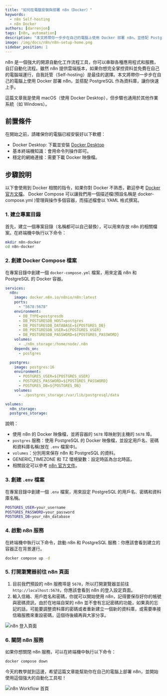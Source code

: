 ```yaml
---
title: "如何在電腦安裝與部署 n8n（Docker）"
keywords: 
  - n8n Self-hosting
  - n8n Docker
authors: [darrenjon]
tags: [n8n, automation]
description: "本文將帶你一步步在自己的電腦上使用 Docker 部署 n8n，並搭配 PostgreSQL 作為資料庫。"
image: /img/docs/n8n/n8n-setup-home.png
sidebar_position: 1
---
```


n8n 是一個強大的開源自動化工作流程工具，你可以串聯各種應用程式和服務，自訂自動化流程。雖然 n8n 提供雲端版本，如果你想完全掌控資料並免費在自己的電腦端運行，自我託管（Self-hosting）是最佳的選擇。本文將帶你一步步在自己的電腦上使用 Docker 部署 n8n，並搭配 PostgreSQL 作為資料庫，讓你快速上手。

這篇文章我是使用 macOS（使用 Docker Desktop），但步驟也通用於其他作業系統（如 Windows）。

## 前置條件

在開始之前，請確保你的電腦已經安裝好以下軟體：
- Docker Desktop: 下載並安裝 [Docker Desktop](https://www.docker.com/products/docker-desktop)
- 基本終端機知識：會用命令列操作即可。
- 穩定的網絡連接：需要下載 Docker 映像檔。

## 步驟說明

以下會使用到 Docker 相關的指令，如果你對 Docker 不熟悉，歡迎參考 [Docker 官方文檔](https://docs.docker.com/get-started/overview/)。
Docker Compose 可以讓我們用一個描述檔(預設名稱是 docker-compose.yml )管理與操作多個容器，而描述檔會以 YAML 格式撰寫。

### 1. 建立專案目錄

首先，建立一個專案目錄（名稱都可以自己替換），可以用來存放 n8n 的相關檔案。在終端機中執行以下命令：

```bash
mkdir n8n-docker
cd n8n-docker
```

### 2. 創建 Docker Compose 檔案

在專案目錄中創建一個 `docker-compose.yml` 檔案，用來定義 n8n 和 PostgreSQL 的 Docker 容器。

```yaml title="docker-compose.yml"
services:
  n8n:
    image: docker.n8n.io/n8nio/n8n:latest
    ports:
      - "5678:5678"
    environment:
      - DB_TYPE=postgresdb
      - DB_POSTGRESDB_HOST=postgres
      - DB_POSTGRESDB_DATABASE=${POSTGRES_DB}
      - DB_POSTGRESDB_USER=${POSTGRES_USER}
      - DB_POSTGRESDB_PASSWORD=${POSTGRES_PASSWORD}
    volumes:
      - ./n8n_storage:/home/node/.n8n
    depends_on:
      - postgres

  postgres:
    image: postgres:16
    environment:
      - POSTGRES_USER=${POSTGRES_USER}
      - POSTGRES_PASSWORD=${POSTGRES_PASSWORD}
      - POSTGRES_DB=${POSTGRES_DB}
    volumes:
      - ./postgres_storage:/var/lib/postgresql/data

volumes:
  n8n_storage:
  postgres_storage:
```

說明：
- 使用 n8n 的 Docker 映像檔，並將容器的 `5678` 埠映射到主機的 `5678` 埠。
- `postgres` 服務：使用 PostgreSQL 的 Docker 映像檔，並設定用戶名、密碼和資料庫名稱(放在 `.env` 檔案中)。
- `volumes`：分別用來保存 n8n 和 PostgreSQL 的資料。
- GENERIC_TIMEZONE 和 TZ 環境變數：設定時區為台北時區。
- 相關設定可以參考 [n8n 官方文件](https://docs.n8n.io/hosting/installation/docker)。

### 3. 創建 `.env` 檔案

在專案目錄中創建一個 `.env` 檔案，用來設定 PostgreSQL 的用戶名、密碼和資料庫名稱。

```bash title=".env"
POSTGRES_USER=your_username
POSTGRES_PASSWORD=your_password
POSTGRES_DB=your_n8n_database
```

### 4. 啟動 n8n 服務

在終端機中執行以下命令，啟動 n8n 和 PostgreSQL 服務：你應該會看到建立的容器正在背景運行。

```bash
docker compose up -d
```

### 5.  打開瀏覽器前往 n8n 頁面

1. 目前我們預設的 n8n 服務埠是 `5678`，所以打開瀏覽器並前往 `http://localhost:5678`，你應該會看到 n8n 的登入設定頁面。
2. 輸入信箱、用戶姓名和密碼，你就可以開始使用 n8n，記得要保存好你的帳號與密碼資訊，由於在地端自架的 n8n 並不會有忘記密碼的功能，如果真的忘記的話，可能要調整資料庫的密碼或者重新建立一個新的資料庫，或需要串接信箱服務來重設密碼，這個待後續再與大家分享。

![n8n 登入頁面](/img/docs/n8n/n8n-login-page.png)

### 6. 關閉 n8n 服務

如果你想關閉 n8n 服務，可以在終端機中執行以下命令：

```bash
docker compose down
```

今天的教學就到這邊，希望這篇文章能幫助你在自己的電腦上部署 n8n，並開始使用這個強大的自動化工具啦！

![n8n Workflow 首頁](/img/docs/n8n/n8n-setup-home.png)